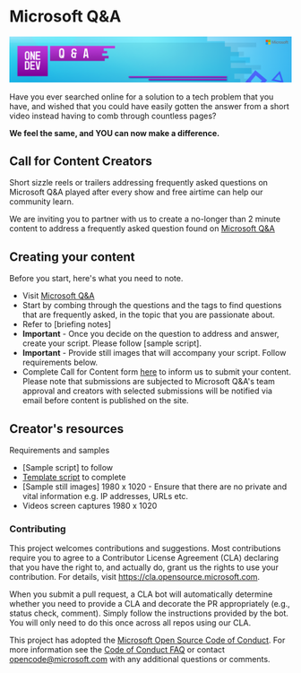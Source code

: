 # Microsoft Q&A
![Microsoft Q&A banner](./media/web-banner-header.png)

Have you ever searched online for a solution to a tech problem that you have, and wished that you could have easily gotten the answer from a short video instead having to comb through countless pages?

<b> We feel the same, and YOU can now make a difference.</b> 

## Call for Content Creators 
Short sizzle reels or trailers addressing frequently asked questions on Microsoft Q&A played after every show and free airtime can help our community learn. 

We are inviting you to partner with us to create a no-longer than 2 minute content to address a frequently asked question found on [Microsoft Q&A](https://aka.ms/MicrosoftQuestionsandAnswers)

## Creating your content
Before you start, here's what you need to note. 
* Visit [Microsoft Q&A](https://aka.ms/MicrosoftQuestionsandAnswers)
* Start by combing through the questions and the tags to find questions that are frequently asked, in the topic that you are passionate about.
* Refer to [briefing notes]
* <b>Important</b> - Once you decide on the question to address and answer, create your script. Please follow [sample script].
* <b>Important</b> - Provide still images that will accompany your script. Follow requirements below.
* Complete Call for Content form [here](https://forms.office.com/r/RMXR9TbVbe) to inform us to submit your content.
Please note that submissions are subjected to Microsoft Q&A's team approval and creators with selected submissions will be notified via email before content is published on the site.

## Creator's resources
Requirements and samples 
* [Sample script] to follow 
* [Template script](./media/questions-and-answers-template.docx) to complete
* [Sample still images] 1980 x 1020 - Ensure that there are no private and vital information e.g. IP addresses, URLs etc.
* Videos screen captures 1980 x 1020 

### Contributing
This project welcomes contributions and suggestions.  Most contributions require you to agree to a Contributor License Agreement (CLA) declaring that you have the right to, and actually do, grant us the rights to use your contribution. For details, visit https://cla.opensource.microsoft.com.

When you submit a pull request, a CLA bot will automatically determine whether you need to provide a CLA and decorate the PR appropriately (e.g., status check, comment). Simply follow the instructions provided by the bot. You will only need to do this once across all repos using our CLA.

This project has adopted the [Microsoft Open Source Code of Conduct](https://opensource.microsoft.com/codeofconduct/).
For more information see the [Code of Conduct FAQ](https://opensource.microsoft.com/codeofconduct/faq/) or contact [opencode@microsoft.com](mailto:opencode@microsoft.com) with any additional questions or comments.